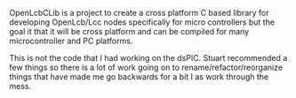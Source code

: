 OpenLcbCLib is a project to create a cross platform C based library for developing OpenLcb/Lcc nodes specifically for micro controllers but the goal it that it will be cross platform and can be compiled for many microcontroller and PC platforms.

This is not the code that I had working on the dsPIC.  Stuart recommended a few things so there is a lot of work going on to rename/refactor/reorganize things that have made me go backwards for a bit I as work through the mess.
